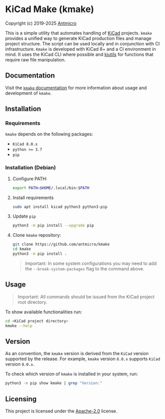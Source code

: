 # KiCad Make (kmake)

Copyright (c) 2019-2025 [Antmicro](https://www.antmicro.com)

This is a simple utility that automates handling of [KiCad](https://www.kicad.org/) projects.
`kmake` provides a unified way to generate KiCad production files and manage project structure.
The script can be used locally and in conjunction with CI infrastructure.
`Kmake` is developed with KiCad 8+ and a CI environment in mind.
It uses the KiCad CLI where possible and [kiutils](https://github.com/antmicro/kiutils) for functions that require raw file manipulation.

## Documentation

Visit the [`kmake` documentation](https://antmicro.github.io/kicad-make/) for more information about usage and development of `kmake`.

## Installation

### Requirements

`kmake` depends on the following packages:

* `KiCad 8.0.x`
* `python >= 3.7`
* `pip`

### Installation (Debian)

1. Configure PATH:

    ```bash
    export PATH=$HOME/.local/bin:$PATH
    ```

1. Install requirements

    ```bash
    sudo apt install kicad python3 python3-pip
    ```
    
1. Update `pip`

    ```bash
    python3 -m pip install --upgrade pip
    ```

1. Clone `kmake` repository:

    ```bash
    git clone https://github.com/antmicro/kmake
    cd kmake
    python3 -m pip install .
    ```

    > Important: In some system configurations you may need to add the `--break-system-packages` flag to the command above.

## Usage

> Important: All commands should be issued from the KiCad project root directory.

To show available functionalities run:

```bash
cd <KiCad project directory>
kmake --help
```

## Version

As an convention, the `kmake` version is derived from the `KiCad` version supported by the release.
For example, `kmake` version `8.0.x` supports `KiCad` version `8.0.x`.

To check which version of `kmake` is installed in your system, run:

```bash
python3 -m pip show kmake | grep "Version:"
```

## Licensing

This project is licensed under the [Apache-2.0](LICENSE) license.
